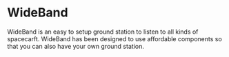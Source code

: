 WideBand
========

WideBand is an easy to setup ground station to listen to all kinds of spacecarft.
WideBand has been designed to use affordable components so that you can also have your own ground station.


